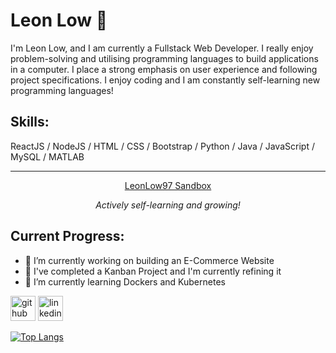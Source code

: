 # Leon Low 👋
I'm Leon Low, and I am currently a Fullstack Web Developer. I really enjoy problem-solving and utilising programming languages to build applications in a computer. I place a strong emphasis on user experience and following project specifications. I enjoy coding and I am constantly self-learning new programming languages! 

## Skills: 
ReactJS / NodeJS / HTML / CSS / Bootstrap / Python / Java / JavaScript / MySQL / MATLAB

<hr>
<div style="text-align:center">
  <a href="https://github.com/LeonLow97-Sandbox">LeonLow97 Sandbox</a>
  <p><i>Actively self-learning and growing!</i></p>
</div>

## Current Progress:
- 🔭 I’m currently working on building an E-Commerce Website
- 🔭 I've completed a Kanban Project and I'm currently refining it
- 🌱 I’m currently learning Dockers and Kubernetes 

[<img src='https://cdn.jsdelivr.net/npm/simple-icons@3.0.1/icons/github.svg' alt='github' height='40'>](https://github.com/LeonLow97)  [<img src='https://cdn.jsdelivr.net/npm/simple-icons@3.0.1/icons/linkedin.svg' alt='linkedin' height='40'>](https://www.linkedin.com/in/lowjiewei/)  

[![Top Langs](https://github-readme-stats.vercel.app/api/top-langs/?username=LeonLow97&layout=compact)](https://github.com/LeonLow97/github-readme-stats)

